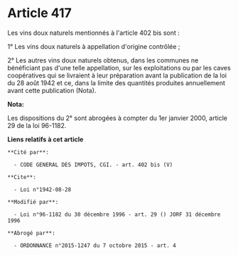 # Article 417

Les vins doux naturels mentionnés à l'article 402 bis sont :

1° Les vins doux naturels à appellation d'origine contrôlée ;

2° Les autres vins doux naturels obtenus, dans les communes ne bénéficiant pas d'une telle appellation, sur les exploitations
ou par les caves coopératives qui se livraient à leur préparation avant la publication de la loi du 28 août 1942 et ce, dans
la limite des quantités produites annuellement avant cette publication (Nota).

**Nota:**

Les dispositions du 2° sont abrogées à compter du 1er janvier 2000, article 29 de la loi 96-1182.

**Liens relatifs à cet article**

	**Cité par**:

	  - CODE GENERAL DES IMPOTS, CGI. - art. 402 bis (V)

	**Cite**:

	  - Loi n°1942-08-28

	**Modifié par**:

	  - Loi n°96-1182 du 30 décembre 1996 - art. 29 () JORF 31 décembre 1996

	**Abrogé par**:

	  - ORDONNANCE n°2015-1247 du 7 octobre 2015 - art. 4
